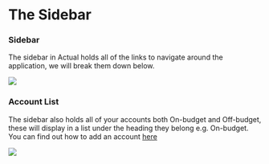 # The Sidebar

### Sidebar

The sidebar in Actual holds all of the links to navigate around the application, we will break them down below.

![](/img/using-actual/budget-sidebar.png)

### Account List

The sidebar also holds all of your accounts both On-budget and Off-budget, these will display in a list under the heading they belong e.g. On-budget. You can find out how to add an account [here](../accounts/index.md#adding-a-new-account)

![](/img/using-actual/budget-sidebar-accounts.png)
